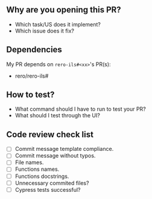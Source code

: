 ## Why are you opening this PR?

- Which task/US does it implement?
- Which issue does it fix?

## Dependencies

My PR depends on `rero-ils#<xx>`'s PR(s):

* rero/rero-ils#<xx>

## How to test?

- What command should I have to run to test your PR?
- What should I test through the UI?

## Code review check list

- [ ] Commit message template compliance.
- [ ] Commit message without typos.
- [ ] File names.
- [ ] Functions names.
- [ ] Functions docstrings.
- [ ] Unnecessary commited files?
- [ ] Cypress tests successful?

